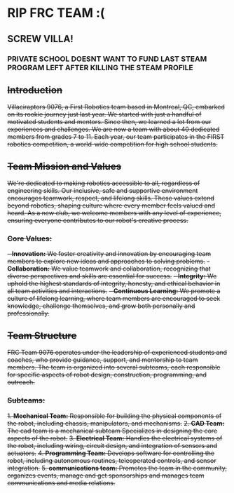 # RIP FRC TEAM :(
## SCREW VILLA!
### PRIVATE SCHOOL DOESNT WANT TO FUND LAST STEAM PROGRAM LEFT AFTER KILLING THE STEAM PROFILE



## ~~Introduction~~

~~Villaciraptors 9076, a First Robotics team based in Montreal, QC, embarked on its rookie journey just last year. We started with just a handful of motivated students and mentors. Since then, we learned a lot from our experiences and challenges. We are now a team with about 40 dedicated members from grades 7 to 11. Each year, our team participates in the FIRST robotics competition, a world-wide competition for high school students.~~

## ~~Team Mission and Values~~

~~We're dedicated to making robotics accessible to all, regardless of engineering skills. Our inclusive, safe and supportive environment encourages teamwork, respect, and lifelong skills. These values extend beyond robotics, shaping culture where every member feels valued and heard. As a new club, we welcome members with any level of experience, ensuring everyone contributes to our robot's creative process.~~

### ~~Core Values:~~

~~- **Innovation:** We foster creativity and innovation by encouraging team members to explore new ideas and approaches to solving problems.~~
~~- **Collaboration:** We value teamwork and collaboration, recognizing that diverse perspectives and skills are essential for success.~~
~~- **Integrity:** We uphold the highest standards of integrity, honesty, and ethical behavior in all team activities and interactions.~~
~~- **Continuous Learning:** We promote a culture of lifelong learning, where team members are encouraged to seek knowledge, challenge themselves, and grow both personally and professionally.~~

## ~~Team Structure~~

~~FRC Team 9076 operates under the leadership of experienced students and coaches, who provide guidance, support, and mentorship to team members. The team is organized into several subteams, each responsible for specific aspects of robot design, construction, programming, and outreach.~~

### ~~Subteams:~~

~~1. **Mechanical Team:** Responsible for building the physical components of the robot, including chassis, manipulators, and mechanisms.~~
~~2. **CAD Team:** The cad team is a mechanical subteam Specializes in designing the core aspects of the robot.~~
~~3. **Electrical Team:** Handles the electrical systems of the robot, including wiring, circuit design, and integration of sensors and actuators.~~
~~4. **Programming Team:** Develops software for controlling the robot, including autonomous routines, teleoperated controls, and sensor integration.~~
~~5. **communications team:** Promotes the team in the community, organizes events, manage and get sponsorships and manages team communications and media relations.~~
